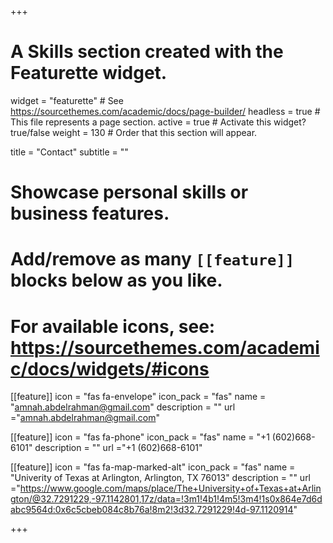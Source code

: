 
+++
# A Skills section created with the Featurette widget.
widget = "featurette"  # See https://sourcethemes.com/academic/docs/page-builder/
headless = true  # This file represents a page section.
active = true  # Activate this widget? true/false
weight = 130  # Order that this section will appear.

title = "Contact"
subtitle = ""

# Showcase personal skills or business features.
# 
# Add/remove as many `[[feature]]` blocks below as you like.
# 
# For available icons, see: https://sourcethemes.com/academic/docs/widgets/#icons

  
    
[[feature]]
  icon = "fas fa-envelope"
  icon_pack = "fas"
  name = "amnah.abdelrahman@gmail.com"
  description = ""
  url ="amnah.abdelrahman@gmail.com"
 
 [[feature]]
  icon = "fas fa-phone"
  icon_pack = "fas"
  name = "+1 (602)668-6101"
  description = ""
  url ="+1 (602)668-6101"
  
   [[feature]]
  icon = "fas fa-map-marked-alt"
  icon_pack = "fas"
  name = "Univerity of Texas at Arlington, Arlington, TX 76013"
  description = ""
   url ="https://www.google.com/maps/place/The+University+of+Texas+at+Arlington/@32.7291229,-97.1142801,17z/data=!3m1!4b1!4m5!3m4!1s0x864e7d6dabc9564d:0x6c5cbeb084c8b76a!8m2!3d32.7291229!4d-97.1120914"
  
  
+++


